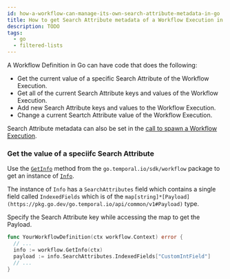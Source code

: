```yaml
---
id: how-a-workflow-can-manage-its-own-search-attribute-metadata-in-go
title: How to get Search Attribute metadata of a Workflow Execution in Go
description: TODO
tags:
  - go
  - filtered-lists
---
```


A Workflow Definition in Go can have code that does the following:

- Get the current value of a specific Search Attribute of the Workflow Execution.
- Get all of the current Search Attribute keys and values of the Workflow Execution.
- Add new Search Attribute keys and values to the Workflow Execution.
- Change a current Seartch Attribute value of the Workflow Execution.

Search Attribute metadata can also be set in the [call to spawn a Workflow Execution](/docs/content/how-to-set-startworkflowoptions-in-go/#searchattributes).

### Get the value of a speciifc Search Attribute

Use the [`GetInfo`](https://pkg.go.dev/go.temporal.io/sdk/workflow#GetInfo) method from the `go.temporal.io/sdk/workflow` package to get an instance of [`Info`](https://pkg.go.dev/go.temporal.io/sdk/workflow#Info).

The instance of `Info` has a `SearchAttributes` field which contains a single field called `IndexedFields` which is of the `map[string]*[Payload](https://pkg.go.dev/go.temporal.io/api/common/v1#Payload)` type.

Specify the Search Attribute key while accessing the map to get the Payload.

```go
func YourWorkflowDefinition(ctx workflow.Context) error {
  // ...
  info := workflow.GetInfo(ctx)
  payload := info.SearchAttributes.IndexedFields["CustomIntField"]
  // ...
}

```
